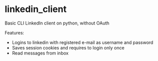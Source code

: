# linkedin_client
Basic CLI LinkedIn client on python, without OAuth

Features:
* Logins to linkedin with registered e-mail as username and password
* Saves session cookies and requires to login only once
* Read messages from inbox
